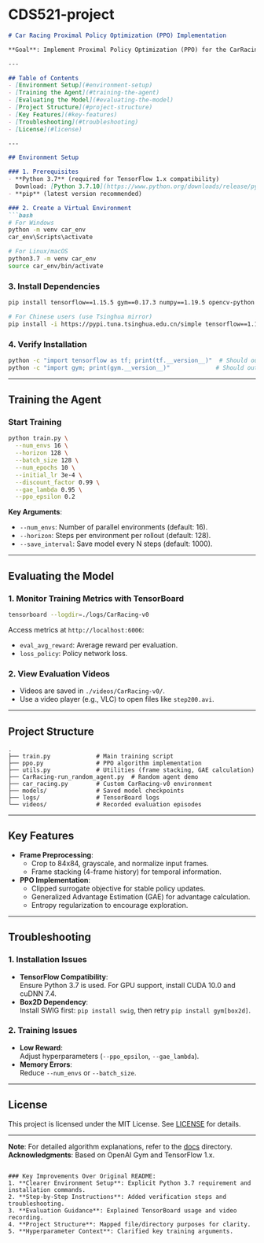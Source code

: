 # CDS521-project
```markdown
# Car Racing Proximal Policy Optimization (PPO) Implementation

**Goal**: Implement Proximal Policy Optimization (PPO) for the CarRacing-v0 environment.

---

## Table of Contents
- [Environment Setup](#environment-setup)
- [Training the Agent](#training-the-agent)
- [Evaluating the Model](#evaluating-the-model)
- [Project Structure](#project-structure)
- [Key Features](#key-features)
- [Troubleshooting](#troubleshooting)
- [License](#license)

---

## Environment Setup

### 1. Prerequisites
- **Python 3.7** (required for TensorFlow 1.x compatibility)  
  Download: [Python 3.7.10](https://www.python.org/downloads/release/python-3710/)
- **pip** (latest version recommended)

### 2. Create a Virtual Environment
```bash
# For Windows
python -m venv car_env
car_env\Scripts\activate

# For Linux/macOS
python3.7 -m venv car_env
source car_env/bin/activate
```

### 3. Install Dependencies
```bash
pip install tensorflow==1.15.5 gym==0.17.3 numpy==1.19.5 opencv-python pyglet Box2D scipy

# For Chinese users (use Tsinghua mirror)
pip install -i https://pypi.tuna.tsinghua.edu.cn/simple tensorflow==1.15.5 gym==0.17.3 numpy==1.19.5 opencv-python pyglet Box2D scipy
```

### 4. Verify Installation
```bash
python -c "import tensorflow as tf; print(tf.__version__)"  # Should output 1.15.5
python -c "import gym; print(gym.__version__)"             # Should output 0.17.3
```

---

## Training the Agent

### Start Training
```bash
python train.py \
  --num_envs 16 \
  --horizon 128 \
  --batch_size 128 \
  --num_epochs 10 \
  --initial_lr 3e-4 \
  --discount_factor 0.99 \
  --gae_lambda 0.95 \
  --ppo_epsilon 0.2
```

**Key Arguments**:
- `--num_envs`: Number of parallel environments (default: 16).
- `--horizon`: Steps per environment per rollout (default: 128).
- `--save_interval`: Save model every N steps (default: 1000).

---

## Evaluating the Model

### 1. Monitor Training Metrics with TensorBoard
```bash
tensorboard --logdir=./logs/CarRacing-v0
```
Access metrics at `http://localhost:6006`:
- `eval_avg_reward`: Average reward per evaluation.
- `loss_policy`: Policy network loss.

### 2. View Evaluation Videos
- Videos are saved in `./videos/CarRacing-v0/`.
- Use a video player (e.g., VLC) to open files like `step200.avi`.

---

## Project Structure
```
.
├── train.py             # Main training script
├── ppo.py               # PPO algorithm implementation
├── utils.py             # Utilities (frame stacking, GAE calculation)
├── CarRacing-run_random_agent.py  # Random agent demo
├── car_racing.py        # Custom CarRacing-v0 environment
├── models/              # Saved model checkpoints
├── logs/                # TensorBoard logs
└── videos/              # Recorded evaluation episodes
```

---

## Key Features
- **Frame Preprocessing**:  
  - Crop to 84x84, grayscale, and normalize input frames.
  - Frame stacking (4-frame history) for temporal information.
- **PPO Implementation**:
  - Clipped surrogate objective for stable policy updates.
  - Generalized Advantage Estimation (GAE) for advantage calculation.
  - Entropy regularization to encourage exploration.

---

## Troubleshooting

### 1. Installation Issues
- **TensorFlow Compatibility**:  
  Ensure Python 3.7 is used. For GPU support, install CUDA 10.0 and cuDNN 7.4.
- **Box2D Dependency**:  
  Install SWIG first: `pip install swig`, then retry `pip install gym[box2d]`.

### 2. Training Issues
- **Low Reward**:  
  Adjust hyperparameters (`--ppo_epsilon`, `--gae_lambda`).
- **Memory Errors**:  
  Reduce `--num_envs` or `--batch_size`.

---

## License
This project is licensed under the MIT License. See [LICENSE](LICENSE) for details.

---

**Note**: For detailed algorithm explanations, refer to the [docs](docs/) directory.  
**Acknowledgments**: Based on OpenAI Gym and TensorFlow 1.x.
``` 

### Key Improvements Over Original README:
1. **Clearer Environment Setup**: Explicit Python 3.7 requirement and installation commands.
2. **Step-by-Step Instructions**: Added verification steps and troubleshooting.
3. **Evaluation Guidance**: Explained TensorBoard usage and video recording.
4. **Project Structure**: Mapped file/directory purposes for clarity.
5. **Hyperparameter Context**: Clarified key training arguments.
